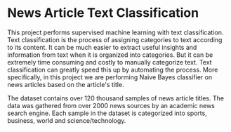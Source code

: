 # News Article Text Classification

This project performs supervised machine learning with text classification. Text classification is the process of assigning categories to text according to its content. It can be much easier to extract useful insights and information from text when it is organized into categories. But it can be extremely time consuming and costly to manually categorize text. Text classification can greatly speed this up by automating the process. More specifically, in this project we are performing Naive Bayes classifier on news articles based on the article's title.

The dataset contains over 120 thousand samples of news article titles. The data was gathered from over 2000 news sources by an academic news search engine. Each sample in the dataset is categorized into sports, business, world and science/technology.

